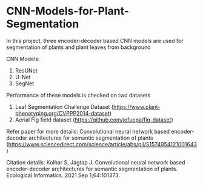 # CNN-Models-for-Plant-Segmentation

In this project, three encoder-decoder based CNN models are used for segmentation of plants and plant leaves from background

CNN Models:
1. ResUNet
2. U-Net
3. SegNet

Performance of these models is checked on two datasets 
1. Leaf Segmentation Challenge Dataset (https://www.plant-phenotyping.org/CVPPP2014-dataset)
2. Aerial Fig field dataset (https://github.com/jofuepa/fig-dataset)

Refer paper for more details: Convolutional neural network based encoder-decoder architectures for semantic segmentation of plants 
(https://www.sciencedirect.com/science/article/abs/pii/S1574954121001643)

Citation details: 
Kolhar S, Jagtap J. Convolutional neural network based encoder-decoder architectures for semantic segmentation of plants. Ecological Informatics. 2021 Sep 1;64:101373.
